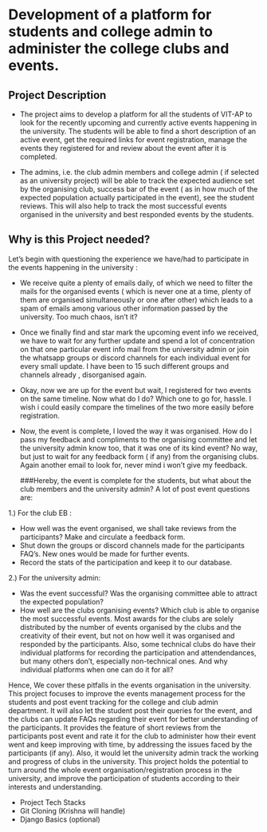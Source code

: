 # Development of a platform for students and college admin to administer the college clubs and events.

## Project Description
- The project aims to develop a platform for all the students of VIT-AP to look for the recently upcoming and currently active events happening in the university. The students will be able to find a short description of an active event, get the required links for event registration, manage the events they registered for and review about the event after it is completed.

- The admins, i.e. the club admin members and college admin ( if selected as an university project) will be able to track the expected audience set by the organising club, success bar of the event ( as in how much of the expected population actually participated in the event), see the student reviews. This will also help to track the most successful events organised in the university and best responded events by the students.

## Why is this Project needed?
Let’s begin with questioning the experience we have/had to participate in the events happening in the university :
-	We receive quite a plenty of emails daily, of which we need to filter the mails for the organised events ( which is never one at a time, plenty of them are organised simultaneously or one after other) which leads to a spam of emails among various other information passed by the university. Too much chaos, isn’t it?

-	Once we finally find and star mark the upcoming event info we received, we have to wait for any further update and spend a lot of concentration on that one particular event info mail from the university admin or join the whatsapp groups or discord channels for each individual event for every small update. 
I have been to 15 such different groups and channels already , disorganised again. 

-	Okay, now we are up for the event but wait, I registered for two events on the same timeline. Now what do I do? Which one to go for, hassle.
I wish i could easily compare the timelines of the two more easily before registration.

-	Now, the event is complete, I loved the way it was organised. How do I pass my feedback and compliments to the organising committee and let the university admin know too, that it was one of its kind event?
No way, but just to wait for any feedback form ( if any) from the organising clubs.
Again another email to look for, never mind i won’t give my feedback.  

	###Hereby, the event is complete for the students, but what about the club members and the university admin? A lot of post event questions are:

1.)	For the club EB :
-	How well was the event organised, we shall take reviews from the participants?  Make and circulate a feedback form. 
-	Shut down the groups or discord channels made for the participants FAQ’s. New ones would be made for further events.
-	Record the stats of the participation and keep it to our database.


2.)	For the university admin:
-	 Was the event successful? Was the organising committee able to attract the expected population?
-	How well are the clubs organising events? Which club is able to organise the most successful events.
Most awards for the clubs are solely distributed by the number of events organised by the clubs and the creativity of their event, but not on how well it was organised and responded by the participants. 
Also, some technical clubs do have their individual platforms for recording the participation and attendendances, but many others don’t, especially non-technical ones. And why individual platforms when one can do it for all? 

Hence, We cover these pitfalls in the events organisation in the university.
This project focuses to improve the events management process for the students and post event tracking for the college and club admin department.
It will also let the student post their queries for the event, and the clubs can update FAQs regarding their event for better understanding of the participants.
It provides the feature of short reviews from the participants post event and rate it for the club to administer how their event went and keep improving with time, by addressing the issues faced by the participants (if any).
Also, it would let the university admin track the working and progress of clubs in the university.
This project holds the potential to turn around the whole event organisation/registration process in the university, and improve the participation of students according to their interests and understanding. 




- Project Tech Stacks
- Git Cloning (Krishna will handle)
- Django Basics (optional)

